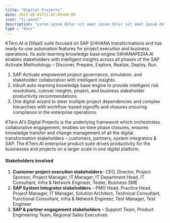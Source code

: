 ```yaml
---
title: "Digital Projects"
date: 2023-08-01T11:02:05+06:00
icon: "ti-panel"
description: "Lorem ipsum dolor sit amet ipsum dolor sit amet ipsum dolor sit amet"
type : "docs"
---
```



KTern.AI is DXaaS suite focused on SAP S/4HANA transformations and has ready-to-use automation features for project execution and business operations. Its auto-learning knowledge base engine S4HANAPEDIA.AI enables stakeholders with intelligent insights across all phases of the SAP Activate Methodology – Discover, Prepare, Explore, Realize, Deploy, Run.

1. SAP Activate empowered project governance, simulation, and stakeholder collaboration with intelligent insights.
2. Inbuilt auto-learning knowledge base engine to provide intelligent risk resolutions, cutover insights, project, and business stakeholder productivity recommendations.
3. One digital wizard to steer multiple project dependencies and complex hierarchies with workflow-based signoffs and closures ensuring compliance in the enterprise operations.

KTern.AI’s Digital Projects is the underlying framework which orchestrates collaborative engagement, enables on-time phase closures, ensures knowledge transfer and change management of all the digital transformation stakeholders – customers, partners, system integrators & SAP. The KTern.AI enterprise product suite drives productivity for the businesses and projects on a larger scale in one digital platform.

#### Stakeholders involved

1. **Customer project execution stakeholders**– CEO, Director, Project Sponsor, Project Manager, IT Manager, IT Department Head, IT Consultant, Infra & Network Engineer, Tester, Business SME
2. **SAP System Integrator stakeholders** – PMO Head, Practice Head, Project Manager, IT Manager, Solution Architect, Technical Consultant, Functional Consultant, Infra & Network Engineer, Test Manager, Test Engineer
3. **SAP & partner engagement stakeholders** – Support Team, Product Engineering Team, Regional Sales Executives
